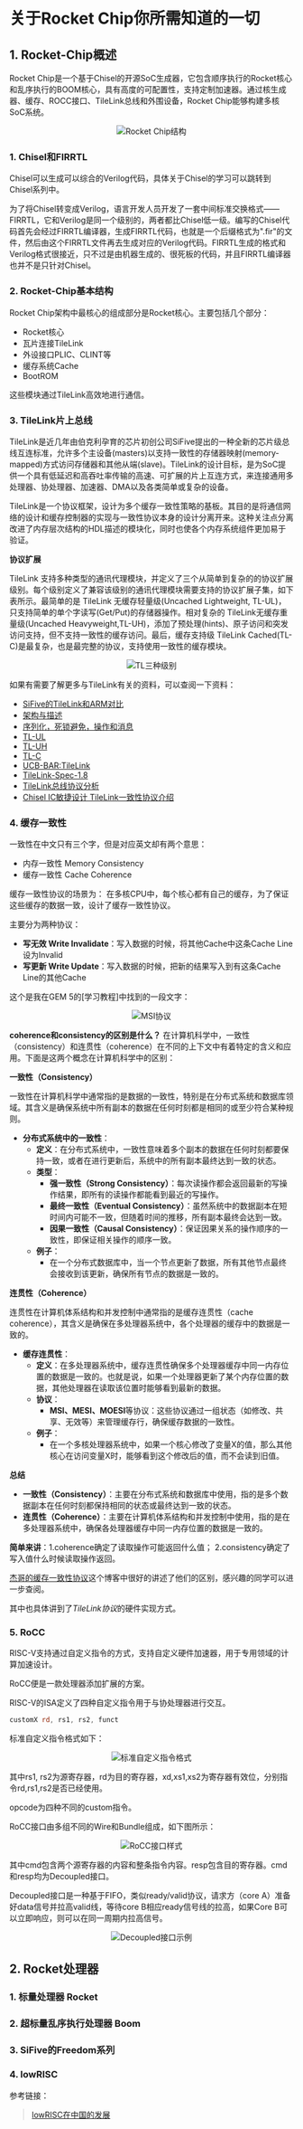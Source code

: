 # 关于Rocket Chip你所需知道的一切
## 1. Rocket-Chip概述
Rocket Chip是一个基于Chisel的开源SoC生成器，它包含顺序执行的Rocket核心和乱序执行的BOOM核心，具有高度的可配置性，支持定制加速器。通过核生成器、缓存、ROCC接口、TileLink总线和外围设备，Rocket Chip能够构建多核SoC系统。
<p align="center">
    <img src="./image/04_1.png" alt="Rocket Chip结构">
</p>

### 1. Chisel和FIRRTL
Chisel可以生成可以综合的Verilog代码，具体关于Chisel的学习可以跳转到Chisel系列中。

为了将Chisel转变成Verilog，语言开发人员开发了一套中间标准交换格式——FIRRTL，它和Verilog是同一个级别的，两者都比Chisel低一级。编写的Chisel代码首先会经过FIRRTL编译器，生成FIRRTL代码，也就是一个后缀格式为".fir"的文件，然后由这个FIRRTL文件再去生成对应的Verilog代码。FIRRTL生成的格式和Verilog格式很接近，只不过是由机器生成的、很死板的代码，并且FIRRTL编译器也并不是只针对Chisel。

### 2. Rocket-Chip基本结构
Rocket Chip架构中最核心的组成部分是Rocket核心。主要包括几个部分：
- Rocket核心
- 瓦片连接TileLink
- 外设接口PLIC、CLINT等
- 缓存系统Cache
- BootROM

这些模块通过TileLink高效地进行通信。


### 3. TileLink片上总线
TileLink是近几年由伯克利孕育的芯片初创公司SiFive提出的一种全新的芯片级总线互连标准，允许多个主设备(masters)以支持一致性的存储器映射(memory-mapped)方式访问存储器和其他从端(slave)。TileLink的设计目标，是为SoC提供一个具有低延迟和高吞吐率传输的高速、可扩展的片上互连方式，来连接通用多处理器、协处理器、加速器、DMA以及各类简单或复杂的设备。


TileLink是一个协议框架，设计为多个缓存一致性策略的基板。其目的是将通信网络的设计和缓存控制器的实现与一致性协议本身的设计分离开来。这种关注点分离改进了内存层次结构的HDL描述的模块化，同时也使各个内存系统组件更加易于验证。

**协议扩展**

TileLink 支持多种类型的通讯代理模块，并定义了三个从简单到复杂的的协议扩展级别。每个级别定义了兼容该级别的通讯代理模块需要支持的协议扩展子集，如下表所示。最简单的是 TileLink 无缓存轻量级(Uncached Lightweight, TL-UL)，只支持简单的单个字读写(Get/Put)的存储器操作。相对复杂的 TileLink无缓存重量级(Uncached Heavyweight,TL-UH)，添加了预处理(hints)、原子访问和突发访问支持，但不支持一致性的缓存访问。最后，缓存支持级 TileLink Cached(TL-C)是最复杂，也是最完整的协议，支持使用一致性的缓存模块。
<p align="center">
    <img src="./image/04_2.png" alt="TL三种级别">
</p>

如果有需要了解更多与TileLink有关的资料，可以查阅一下资料：
- [SiFive的TileLink和ARM对比](https://zhuanlan.zhihu.com/p/430486422?utm_id=0&wd=&eqid=dd913b41000289fb000000026497df94)
- [架构与描述](https://zhuanlan.zhihu.com/p/566522887)
- [序列化，死锁避免，操作和消息](https://zhuanlan.zhihu.com/p/566522887)
- [TL-UL](https://zhuanlan.zhihu.com/p/575707311)
- [TL-UH](https://zhuanlan.zhihu.com/p/575707358)
- [TL-C](https://zhuanlan.zhihu.com/p/575707393)
- [UCB-BAR:TileLink](https://bar.eecs.berkeley.edu/projects/tilelink.html)
- [TileLink-Spec-1.8](https://sifive.cdn.prismic.io/sifive/cab05224-2df1-4af8-adee-8d9cba3378cd_tilelink-spec-1.8.0.pdf)
- [TileLink总线协议分析](https://jia.je/hardware/2022/05/09/tilelink/)
- [Chisel IC敏捷设计 TileLink一致性协议介绍](https://zhuanlan.zhihu.com/p/487836257)

### 4. 缓存一致性
一致性在中文只有三个字，但是对应英文却有两个意思：
- 内存一致性 Memory Consistency
- 缓存一致性 Cache Coherence


缓存一致性协议的场景为：
在多核CPU中，每个核心都有自己的缓存，为了保证这些缓存的数据一致，设计了缓存一致性协议。

主要分为两种协议：
- **写无效 Write Invalidate**：写入数据的时候，将其他Cache中这条Cache Line设为Invalid
- **写更新 Write Update**：写入数据的时候，把新的结果写入到有这条Cache Line的其他Cache

这个是我在GEM 5的[学习教程]中找到的一段文字：
<p align="center">
    <img src="./image/04_3.png" alt="MSI协议">
</p>

**coherence和consistency的区别是什么？**
在计算机科学中，一致性（consistency）和连贯性（coherence）在不同的上下文中有着特定的含义和应用。下面是这两个概念在计算机科学中的区别：

**一致性（Consistency）**

一致性在计算机科学中通常指的是数据的一致性，特别是在分布式系统和数据库领域。其含义是确保系统中所有副本的数据在任何时刻都是相同的或至少符合某种规则。

- **分布式系统中的一致性**：
  - **定义**：在分布式系统中，一致性意味着多个副本的数据在任何时刻都要保持一致，或者在进行更新后，系统中的所有副本最终达到一致的状态。
  - **类型**：
    - **强一致性（Strong Consistency）**：每次读操作都会返回最新的写操作结果，即所有的读操作都能看到最近的写操作。
    - **最终一致性（Eventual Consistency）**：虽然系统中的数据副本在短时间内可能不一致，但随着时间的推移，所有副本最终会达到一致。
    - **因果一致性（Causal Consistency）**：保证因果关系的操作顺序的一致性，即保证相关操作的顺序一致。
  - **例子**：
    - 在一个分布式数据库中，当一个节点更新了数据，所有其他节点最终会接收到该更新，确保所有节点的数据是一致的。

**连贯性（Coherence）**

连贯性在计算机体系结构和并发控制中通常指的是缓存连贯性（cache coherence），其含义是确保在多处理器系统中，各个处理器的缓存中的数据是一致的。

- **缓存连贯性**：
  - **定义**：在多处理器系统中，缓存连贯性确保多个处理器缓存中同一内存位置的数据是一致的。也就是说，如果一个处理器更新了某个内存位置的数据，其他处理器在读取该位置时能够看到最新的数据。
  - **协议**：
    - **MSI、MESI、MOESI**等协议：这些协议通过一组状态（如修改、共享、无效等）来管理缓存行，确保缓存数据的一致性。
  - **例子**：
    - 在一个多核处理器系统中，如果一个核心修改了变量X的值，那么其他核心在访问变量X时，能够看到这个修改后的值，而不会读到旧值。

**总结**

- **一致性（Consistency）**：主要在分布式系统和数据库中使用，指的是多个数据副本在任何时刻都保持相同的状态或最终达到一致的状态。
- **连贯性（Coherence）**：主要在计算机体系结构和并发控制中使用，指的是在多处理器系统中，确保各处理器缓存中同一内存位置的数据是一致的。

**简单来讲**：1.coherence确定了读取操作可能返回什么值； 2.consistency确定了写入值什么时候读取操作返回。

[杰哥的缓存一致性协议](https://jia.je/kb/hardware/cache_coherence_protocol.html#write-once)这个博客中很好的讲述了他们的区别，感兴趣的同学可以进一步查阅。

其中也具体讲到了*TileLink协议*的硬件实现方式。

### 5. RoCC
RISC-V支持通过自定义指令的方式，支持自定义硬件加速器，用于专用领域的计算加速设计。

RoCC便是一款处理器添加扩展的方案。

RISC-V的ISA定义了四种自定义指令用于与协处理器进行交互。

```asm
customX rd, rs1, rs2, funct
```
标准自定义指令格式如下：
<p align="center">
    <img src="./image/04_4.png" alt="标准自定义指令格式">
</p>
其中rs1, rs2为源寄存器，rd为目的寄存器，xd,xs1,xs2为寄存器有效位，分别指令rd,rs1,rs2是否已经使用。

opcode为四种不同的custom指令。

RoCC接口由多组不同的Wire和Bundle组成，如下图所示：
<p align="center">
    <img src="./image/04_5.png" alt="RoCC接口样式">
</p>

其中cmd包含两个源寄存器的内容和整条指令内容。resp包含目的寄存器。cmd和resp均为Decoupled接口。

Decoupled接口是一种基于FIFO，类似ready/valid协议，请求方（core A）准备好data信号并拉高valid线，等待core B相应ready信号线的拉高，如果Core B可以立即响应，则可以在同一周期内拉高信号。
<p align="center">
    <img src="./image/04_6.png" alt="Decoupled接口示例">
</p>

## 2. Rocket处理器
### 1. 标量处理器 Rocket


### 2. 超标量乱序执行处理器 Boom


### 3. SiFive的Freedom系列


### 4. lowRISC

参考链接：
> [lowRISC在中国的发展](https://wsong83.github.io/presentation/riscv201804.pdf)

